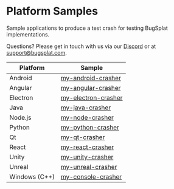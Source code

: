 # Platform Samples

Sample applications to produce a test crash for testing BugSplat implementations.

Questions?  Please get in touch with us via our [Discord](https://discord.gg/K4KjjRV5ve) or at [support@bugsplat.com](mailto:support@bugplat.com).

| Platform      | Sample                                                                     |
| ------------- | -------------------------------------------------------------------------- |
| Android       | [my-android-crasher](https://github.com/BugSplat-Git/my-android-crasher)   |
| Angular       | [my-angular-crasher](https://github.com/BugSplat-Git/bugsplat-ng)          |
| Electron      | [my-electron-crasher](https://github.com/BugSplat-Git/my-electron-crasher) |
| Java          | [my-java-crasher](myjavacrasher.md)                                        |
| Node.js       | [my-node-crasher](https://github.com/BugSplat-Git/my-node-crasher)         |
| Python        | [my-python-crasher](https://github.com/BugSplat-Git/my-python-crasher)     |
| Qt            | [my-qt-crasher](https://github.com/BugSplat-Git/my-qt-crasher)             |
| React         | [my-react-crasher](https://github.com/BugSplat-Git/my-react-crasher)       |
| Unity         | [my-unity-crasher](https://github.com/BugSplat-Git/my-unity-crasher)       |
| Unreal        | [my-unreal-crasher](https://github.com/BugSplat-Git/my-unreal-crasher)     |
| Windows (C++) | [my-console-crasher](myconsolecrasher-c-plus-plus/)                        |
